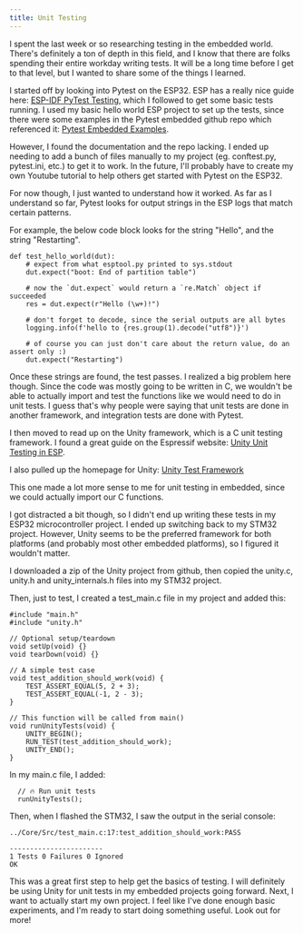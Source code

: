 ```yaml
---
title: Unit Testing
---
```


I spent the last week or so researching testing in the embedded world. There's definitely a ton of depth in this field, and I know that there are folks spending their entire
workday writing tests. It will be a long time before I get to that level, but I wanted to share some of the things I learned.

I started off by looking into Pytest on the ESP32. ESP has a really nice guide here: [ESP-IDF PyTest Testing](https://docs.espressif.com/projects/esp-idf/en/stable/esp32/contribute/esp-idf-tests-with-pytest.html),
which I followed to get some basic tests running. I used my basic hello world ESP project to set up the tests, since there were some examples in the Pytest embedded github
repo which referenced it: [Pytest Embedded Examples](https://github.com/espressif/pytest-embedded/tree/main/examples/esp-idf).

However, I found the documentation and the repo lacking. I ended up needing to add a bunch of files manually to my project (eg. conftest.py, pytest.ini, etc.) to get it to work.
In the future, I'll probably have to create my own Youtube tutorial to help others get started with Pytest on the ESP32.

For now though, I just wanted to understand how it worked. As far as I understand so far, Pytest looks for output strings in the ESP logs that match certain patterns.

For example, the below code block looks for the string "Hello", and the string "Restarting". 
```
def test_hello_world(dut):
    # expect from what esptool.py printed to sys.stdout
    dut.expect("boot: End of partition table")

    # now the `dut.expect` would return a `re.Match` object if succeeded
    res = dut.expect(r"Hello (\w+)!")

    # don't forget to decode, since the serial outputs are all bytes
    logging.info(f'hello to {res.group(1).decode("utf8")}')

    # of course you can just don't care about the return value, do an assert only :)
    dut.expect("Restarting")

```

Once these strings are found, the test passes. I realized a big problem here though. Since the code was mostly going to be written in C, we wouldn't be able to actually import
and test the functions like we would need to do in unit tests. I guess that's why people were saying that unit tests are done in another framework, and integration tests are done
with Pytest.

I then moved to read up on the Unity framework, which is a C unit testing framework. I found a great guide on the Espressif website: [Unity Unit Testing in ESP](https://docs.espressif.com/projects/esp-idf/en/stable/esp32/api-guides/unit-tests.html).

I also pulled up the homepage for Unity: [Unity Test Framework](https://github.com/ThrowTheSwitch/Unity/tree/master)

This one made a lot more sense to me for unit testing in embedded, since we could actually import our C functions.

I got distracted a bit though, so I didn't end up writing these tests in my ESP32 microcontroller project. I ended up switching back to my STM32 project. However, Unity
seems to be the preferred framework for both platforms (and probably most other embedded platforms), so I figured it wouldn't matter.

I downloaded a zip of the Unity project from github, then copied the unity.c, unity.h and unity_internals.h files into my STM32 project.

Then, just to test, I created a test_main.c file in my project and added this:
```
#include "main.h"
#include "unity.h"

// Optional setup/teardown
void setUp(void) {}
void tearDown(void) {}

// A simple test case
void test_addition_should_work(void) {
    TEST_ASSERT_EQUAL(5, 2 + 3);
    TEST_ASSERT_EQUAL(-1, 2 - 3);
}

// This function will be called from main()
void runUnityTests(void) {
    UNITY_BEGIN();
    RUN_TEST(test_addition_should_work);
    UNITY_END();
}

```

In my main.c file, I added:
```
  // 🔥 Run unit tests
  runUnityTests();
```

Then, when I flashed the STM32, I saw the output in the serial console:
```
../Core/Src/test_main.c:17:test_addition_should_work:PASS

-----------------------
1 Tests 0 Failures 0 Ignored
OK
```

This was a great first step to help get the basics of testing. I will definitely be using Unity for unit tests in my embedded projects going forward.
Next, I want to actually start my own project. I feel like I've done enough basic experiments, and I'm ready to start doing something useful. Look out for more!